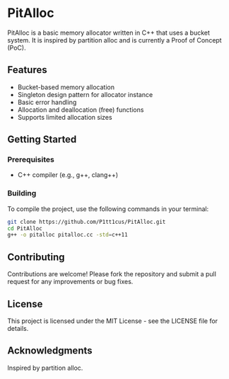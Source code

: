 # PitAlloc

PitAlloc is a basic memory allocator written in C++ that uses a bucket system. It is inspired by partition alloc and is currently a Proof of Concept (PoC).

## Features

- Bucket-based memory allocation
- Singleton design pattern for allocator instance
- Basic error handling
- Allocation and deallocation (free) functions
- Supports limited allocation sizes

## Getting Started

### Prerequisites

- C++ compiler (e.g., g++, clang++)

### Building

To compile the project, use the following commands in your terminal:

```sh
git clone https://github.com/P1tt1cus/PitAlloc.git
cd PitAlloc
g++ -o pitalloc pitalloc.cc -std=c++11
```

## Contributing
Contributions are welcome! Please fork the repository and submit a pull request for any improvements or bug fixes.

## License
This project is licensed under the MIT License - see the LICENSE file for details.

## Acknowledgments
Inspired by partition alloc.
